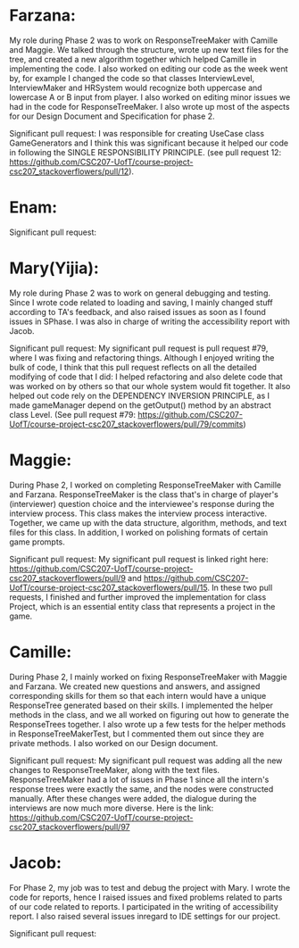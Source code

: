  # Farzana: 
My role during Phase 2 was to work on ResponseTreeMaker with Camille and Maggie. We talked through the structure, wrote up new text files for the tree, and created a new algorithm together which helped Camille 
in implementing the code. I also worked on editing our code as the week went by, for example I changed the code so that classes InterviewLevel, InterviewMaker and HRSystem would recognize both 
uppercase and lowercase A or B input from player. I also worked on editing minor issues we had in the code for ResponseTreeMaker. I also wrote up most of the aspects for our Design Document and Specification 
for phase 2. 

Significant pull request: I was responsible for creating UseCase class GameGenerators and I think this was significant because it helped our code in following the SINGLE RESPONSIBILITY PRINCIPLE. (see pull request
12: https://github.com/CSC207-UofT/course-project-csc207_stackoverflowers/pull/12). 

# Enam: 

Significant pull request:

# Mary(Yijia): 
My role during Phase 2 was to work on general debugging and testing. Since I wrote code related to loading and saving, I mainly changed stuff according to TA's feedback, and also raised issues as soon as I found issues in SPhase. I was also in charge of writing the accessibility report with Jacob.

Significant pull request: My significant pull request is pull request #79, where I was fixing and refactoring things. Although I enjoyed writing the bulk of code, I think that this pull request reflects on all the detailed modifying of code that I did: I helped refactoring and also delete code that was worked on by others so that our whole system would fit together. It also helped out code rely on the DEPENDENCY INVERSION PRINCIPLE, as I made gameManager depend on the getOutput() method by an abstract class Level. (See pull request #79: https://github.com/CSC207-UofT/course-project-csc207_stackoverflowers/pull/79/commits)


# Maggie:
During Phase 2, I worked on completing ResponseTreeMaker with Camille and Farzana. ResponseTreeMaker is the class that's 
in charge of player's (interviewer) question choice and the interviewee's response during the interview process. This class 
makes the interview process interactive. Together, we came up with the data structure, algorithm, methods, and text files
for this class. In addition, I worked on polishing formats of certain game prompts.

Significant pull request: My significant pull request is linked right here: https://github.com/CSC207-UofT/course-project-csc207_stackoverflowers/pull/9 
and https://github.com/CSC207-UofT/course-project-csc207_stackoverflowers/pull/15.
In these two pull requests, I finished and further improved the implementation for class Project, which is an essential 
entity class that represents a project in the game.


# Camille:
During Phase 2, I mainly worked on fixing ResponseTreeMaker with Maggie and Farzana. We created new questions and answers, and assigned corresponding skills for them
so that each intern would have a unique ResponseTree generated based on their skills. I implemented the helper methods in the class, and we all worked on figuring
out how to generate the ResponseTrees together. I also wrote up a few tests for the helper methods in ResponseTreeMakerTest, but I commented
them out since they are private methods. I also worked on our Design document.

Significant pull request: My significant pull request was adding all the new changes to ResponseTreeMaker, along with the 
text files. ResponseTreeMaker had a lot of issues in Phase 1 since all the intern's response trees were exactly the same, and the nodes were constructed manually. After these changes were added,
the dialogue during the interviews are now much more diverse. Here is the link: https://github.com/CSC207-UofT/course-project-csc207_stackoverflowers/pull/97

# Jacob: 
For Phase 2, my job was to test and debug the project with Mary. I wrote the code for reports, hence I raised issues and fixed problems related to parts of our code related to reports. I participated in the writing of accessibility report. I also raised several issues inregard to IDE settings for our project.

Significant pull request: 
